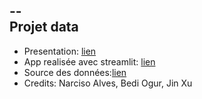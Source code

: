 --  
Projet data
--

- Presentation: [lien](https://github.com/Narciso-A/MyApp_map_tourism/blob/main/Projets_4_ADN_Tourisme_Narciso_Bedi_Jin.pdf)
- App realisée avec streamlit: [lien](https://narciso-a-myapp-map-tourism-my-streamlit-app-30hy2c.streamlit.app/)
- Source des données:[lien](https://www.datatourisme.fr/)
- Credits: Narciso Alves, Bedi Ogur, Jin Xu
